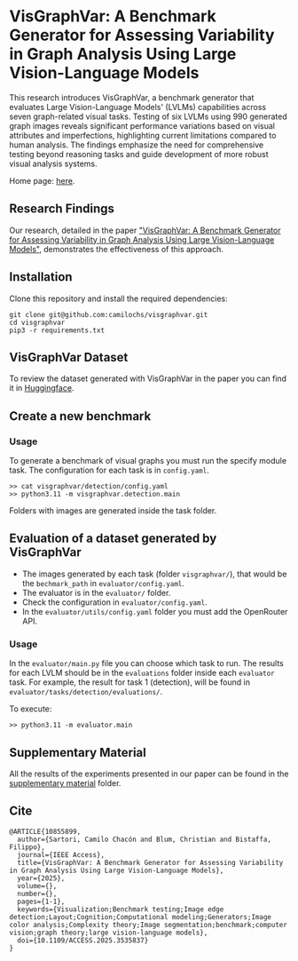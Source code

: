 # VisGraphVar: A Benchmark Generator for Assessing Variability in Graph Analysis Using Large Vision-Language Models
This research introduces VisGraphVar, a benchmark generator that evaluates Large Vision-Language Models' (LVLMs) capabilities across seven graph-related visual tasks. Testing of six LVLMs using 990 generated graph images reveals significant performance variations based on visual attributes and imperfections, highlighting current limitations compared to human analysis. The findings emphasize the need for comprehensive testing beyond reasoning tasks and guide development of more robust visual analysis systems.

Home page: [here](https://camilochs.github.io/visgraphvar-website/).

## Research Findings

Our research, detailed in the paper ["VisGraphVar: A Benchmark Generator for Assessing Variability in Graph Analysis Using Large Vision-Language Models"]([https://arxiv.org/abs/2411.14832](https://ieeexplore.ieee.org/document/10855899)), demonstrates the effectiveness of this approach. 

## Installation

Clone this repository and install the required dependencies:
```
git clone git@github.com:camilochs/visgraphvar.git
cd visgraphvar
pip3 -r requirements.txt
```

## VisGraphVar Dataset

To review the dataset generated with VisGraphVar in the paper you can find it in [Huggingface](https://huggingface.co/datasets/camilocs/VisGraphVar).

## Create a new benchmark

### Usage

To generate a benchmark of visual graphs you must run the specify module task. The configuration for each task is in `config.yaml`.
```
>> cat visgraphvar/detection/config.yaml
>> python3.11 -m visgraphvar.detection.main  
```

Folders with images are generated inside the task folder.


## Evaluation of a dataset generated by VisGraphVar

- The images generated by each task (folder `visgraphvar/`), that would be the `bechmark_path` in `evaluator/config.yaml`.
- The evaluator is in the `evaluator/` folder.  
- Check the configuration in `evaluator/config.yaml`.
- In the `evaluator/utils/config.yaml` folder you must add the OpenRouter API.

### Usage

In the `evaluator/main.py` file you can choose which task to run. The results for each LVLM should be in the `evaluations` folder inside each `evaluator` task. For example, the result for task 1 (detection), will be found in `evaluator/tasks/detection/evaluations/`.

To execute:
```
>> python3.11 -m evaluator.main
```


## Supplementary Material

All the results of the experiments presented in our paper can be found in the [supplementary material](<supplementary/>) folder.

## Cite
```
@ARTICLE{10855899,
  author={Sartori, Camilo Chacón and Blum, Christian and Bistaffa, Filippo},
  journal={IEEE Access}, 
  title={VisGraphVar: A Benchmark Generator for Assessing Variability in Graph Analysis Using Large Vision-Language Models}, 
  year={2025},
  volume={},
  number={},
  pages={1-1},
  keywords={Visualization;Benchmark testing;Image edge detection;Layout;Cognition;Computational modeling;Generators;Image color analysis;Complexity theory;Image segmentation;benchmark;computer vision;graph theory;large vision-language models},
  doi={10.1109/ACCESS.2025.3535837}
}

```

